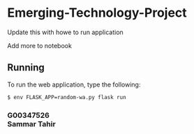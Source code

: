 # Emerging-Technology-Project

Update this with howe to run application

Add more to notebook


## Running

To run the web application, type the following:

```bash
$ env FLASK_APP=random-wa.py flask run
```

### G00347526 <br> Sammar Tahir
